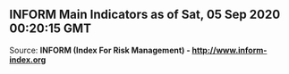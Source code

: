 ## INFORM Main Indicators as of Sat, 05 Sep 2020 00:20:15 GMT

Source: **INFORM (Index For Risk Management) - http://www.inform-index.org**
